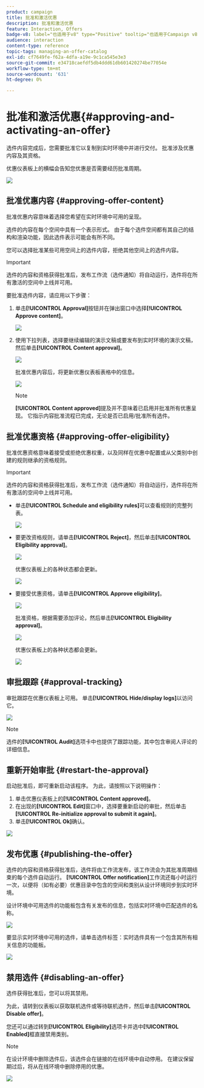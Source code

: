 ```yaml
---
product: campaign
title: 批准和激活优惠
description: 批准和激活优惠
feature: Interaction, Offers
badge-v8: label="也适用于v8" type="Positive" tooltip="也适用于Campaign v8"
audience: interaction
content-type: reference
topic-tags: managing-an-offer-catalog
exl-id: cf7649fe-f62a-4dfa-a19e-9c1ca545e3e3
source-git-commit: e34718caefdf5db4ddd61db601420274be77054e
workflow-type: tm+mt
source-wordcount: '631'
ht-degree: 0%

---
```


# 批准和激活优惠{#approving-and-activating-an-offer}



选件内容完成后，您需要批准它以复制到实时环境中并进行交付。 批准涉及优惠内容及其资格。

优惠仪表板上的横幅会告知您优惠是否需要经历批准周期。

![](assets/offer_validate_001.png)

## 批准优惠内容 {#approving-offer-content}

批准优惠内容意味着选择您希望在实时环境中可用的呈现。

选件的内容在每个空间中具有一个表示形式。 由于每个选件空间都有其自己的结构和渲染功能，因此选件表示可能会有所不同。

您可以选择批准某些可用空间上的选件内容，拒绝其他空间上的选件内容。

>[!IMPORTANT]
>
>选件的内容和资格获得批准后，发布工作流（选件通知）将自动运行，选件将在所有激活的空间中上线并可用。

要批准选件内容，请应用以下步骤：

1. 单击&#x200B;**[!UICONTROL Approval]**&#x200B;按钮并在弹出窗口中选择&#x200B;**[!UICONTROL Approve content]**。

   ![](assets/offer_validate_002.png)

1. 使用下拉列表，选择要继续编辑的演示文稿或要发布到实时环境的演示文稿，然后单击&#x200B;**[!UICONTROL Content approval]**。

   ![](assets/offer_validate_003.png)

   批准优惠内容后，将更新优惠仪表板表格中的信息。

   ![](assets/offer_validate_004.png)

   >[!NOTE]
   >
   >**[!UICONTROL Content approved]**&#x200B;提及并不意味着已启用并批准所有优惠呈现。 它指示内容批准流程已完成，无论是否已启用/批准所有选件。

## 批准优惠资格 {#approving-offer-eligibility}

批准优惠资格意味着接受或拒绝优惠权重，以及同样在优惠中配置或从父类别中创建的规则继承的资格规则。

>[!IMPORTANT]
>
>选件的内容和资格获得批准后，发布工作流（选件通知）将自动运行，选件将在所有激活的空间中上线并可用。

* 单击&#x200B;**[!UICONTROL Schedule and eligibility rules]**&#x200B;可以查看规则的完整列表。

  ![](assets/offer_validate_005.png)

* 要更改资格规则，请单击&#x200B;**[!UICONTROL Reject]**，然后单击&#x200B;**[!UICONTROL Eligibility approval]**。

  ![](assets/offer_validate_007.png)

  优惠仪表板上的各种状态都会更新。

  ![](assets/offer_validate_006.png)

* 要接受优惠资格，请单击&#x200B;**[!UICONTROL Approve eligibility]**。

  ![](assets/offer_validate_008.png)

  批准资格，根据需要添加评论，然后单击&#x200B;**[!UICONTROL Eligibility approval]**。

  ![](assets/offer_validate_009.png)

  优惠仪表板上的各种状态都会更新。

  ![](assets/offer_validate_010.png)

## 审批跟踪 {#approval-tracking}

审批跟踪在优惠仪表板上可用。 单击&#x200B;**[!UICONTROL Hide/display logs]**&#x200B;以访问它。

![](assets/offer_validate_012.png)

>[!NOTE]
>
>选件的&#x200B;**[!UICONTROL Audit]**&#x200B;选项卡中也提供了跟踪功能，其中包含审阅人评论的详细信息。

## 重新开始审批 {#restart-the-approval}

启动批准后，即可重新启动该程序。 为此，请按照以下说明操作：

1. 单击优惠仪表板上的&#x200B;**[!UICONTROL Content approved]**。
1. 在出现的&#x200B;**[!UICONTROL Edit]**&#x200B;窗口中，选择要重新启动的审批，然后单击&#x200B;**[!UICONTROL Re-initialize approval to submit it again]**。
1. 单击&#x200B;**[!UICONTROL Ok]**&#x200B;确认。

![](assets/offer_validate_013.png)

## 发布优惠 {#publishing-the-offer}

选件的内容和资格获得批准后，选件将由工作流发布，该工作流会为其批准周期结束的每个选件自动运行。 **[!UICONTROL Offer notification]**&#x200B;工作流还每小时运行一次，以便将（如有必要）优惠目录中包含的空间和类别从设计环境同步到实时环境。

设计环境中可用选件的功能板包含有关发布的信息，包括实时环境中匹配选件的名称。

![](assets/offer_golive_001.png)

要显示实时环境中可用的选件，请单击选件标签：实时选件具有一个包含其所有相关信息的功能板。

![](assets/offer_golive_002.png)

## 禁用选件 {#disabling-an-offer}

选件获得批准后，您可以将其禁用。

为此，请转到仪表板以获取联机选件或等待联机选件，然后单击&#x200B;**[!UICONTROL Disable offer]**。

您还可以通过转到&#x200B;**[!UICONTROL Eligibility]**&#x200B;选项卡并选中&#x200B;**[!UICONTROL Enabled]**&#x200B;框直接禁用类别。

>[!NOTE]
>
>在设计环境中删除选件后，该选件会在链接的在线环境中自动停用。 在建议保留期过后，将从在线环境中删除停用的优惠。

![](assets/offer_preview_deactivate.png)
